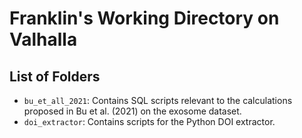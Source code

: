 # Franklin's Working Directory on Valhalla
## List of Folders
- `bu_et_all_2021`: Contains SQL scripts relevant to the calculations proposed in Bu et al. (2021) on the exosome dataset.
- `doi_extractor`: Contains scripts for the Python DOI extractor.